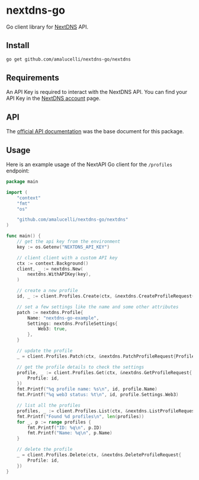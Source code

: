 # nextdns-go

Go client library for [NextDNS](https://nextdns.io/) API.

## Install

```bash
go get github.com/amalucelli/nextdns-go/nextdns
```

## Requirements

An API Key is required to interact with the NextDNS API.
You can find your API Key in the [NextDNS account](https://my.nextdns.io/account) page.

## API

The [official API documentation](https://nextdns.github.io/api/) was the base document for this package.

## Usage

Here is an example usage of the NextAPI Go client for the `/profiles` endpoint:

```go
package main

import (
	"context"
	"fmt"
	"os"

	"github.com/amalucelli/nextdns-go/nextdns"
)

func main() {
	// get the api key from the environment
	key := os.Getenv("NEXTDNS_API_KEY")

	// client client with a custom API key
	ctx := context.Background()
	client, _ := nextdns.New(
		nextdns.WithAPIKey(key),
	)

	// create a new profile
	id, _ := client.Profiles.Create(ctx, &nextdns.CreateProfileRequest{})

	// set a few settings like the name and some other attributes
	patch := nextdns.Profile{
		Name: "nextdns-go-example",
		Settings: nextdns.ProfileSettings{
			Web3: true,
		},
	}

	// update the profile
	_ = client.Profiles.Patch(ctx, &nextdns.PatchProfileRequest{Profile: id}, patch)

	// get the profile details to check the settings
	profile, _ := client.Profiles.Get(ctx, &nextdns.GetProfileRequest{
		Profile: id,
	})
	fmt.Printf("%q profile name: %s\n", id, profile.Name)
	fmt.Printf("%q web3 status: %t\n", id, profile.Settings.Web3)

	// list all the profiles
	profiles, _ := client.Profiles.List(ctx, &nextdns.ListProfileRequest{})
	fmt.Printf("Found %d profiles\n", len(profiles))
	for _, p := range profiles {
		fmt.Printf("ID: %q\n", p.ID)
		fmt.Printf("Name: %q\n", p.Name)
	}

	// delete the profile
	_ = client.Profiles.Delete(ctx, &nextdns.DeleteProfileRequest{
		Profile: id,
	})
}
```
